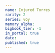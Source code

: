 ```yaml
---
name: Injured Torres
rarity: 2
series: voy
memory_alpha:
bigbook_tier: -1
in_portal: true
date:
published: true
---
```



